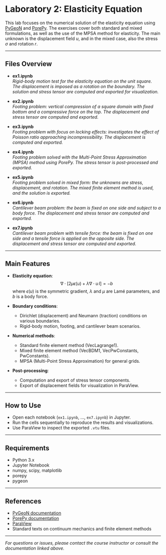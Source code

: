 # Laboratory 2: Elasticity Equation

This lab focuses on the numerical solution of the elasticity equation using [PyGeoN](https://github.com/compgeo-mox/pygeon) and [PorePy](https://github.com/pmgbergen/porepy). The exercises cover both standard and mixed formulations, as well as the use of the MPSA method for elasticity. The main unknown is the displacement field $u$, and in the mixed case, also the stress $\sigma$ and rotation $r$.

---

## Files Overview

- **ex1.ipynb**  
  *Rigid-body motion test for the elasticity equation on the unit square. The displacement is imposed as a rotation on the boundary. The solution and stress tensor are computed and exported for visualization.*

- **ex2.ipynb**  
  *Footing problem: vertical compression of a square domain with fixed bottom and a compressive force on the top. The displacement and stress tensor are computed and exported.*

- **ex3.ipynb**  
  *Footing problem with focus on locking effects: investigates the effect of Poisson ratio approaching incompressibility. The displacement is computed and exported.*

- **ex4.ipynb**  
  *Footing problem solved with the Multi-Point Stress Approximation (MPSA) method using PorePy. The stress tensor is post-processed and exported.*

- **ex5.ipynb**  
  *Footing problem solved in mixed form: the unknowns are stress, displacement, and rotation. The mixed finite element method is used, and the solution is exported.*

- **ex6.ipynb**  
  *Cantilever beam problem: the beam is fixed on one side and subject to a body force. The displacement and stress tensor are computed and exported.*

- **ex7.ipynb**  
  *Cantilever beam problem with tensile force: the beam is fixed on one side and a tensile force is applied on the opposite side. The displacement and stress tensor are computed and exported.*

---

## Main Features

- **Elasticity equation**:  
  $$
  \nabla \cdot [2\mu \epsilon(u) + \lambda \nabla \cdot u\, I] = -b
  $$
  where $\epsilon(u)$ is the symmetric gradient, $\lambda$ and $\mu$ are Lamé parameters, and $b$ is a body force.

- **Boundary conditions**:  
  - Dirichlet (displacement) and Neumann (traction) conditions on various boundaries.
  - Rigid-body motion, footing, and cantilever beam scenarios.

- **Numerical methods**:  
  - Standard finite element method (VecLagrange1).
  - Mixed finite element method (VecBDM1, VecPwConstants, PwConstants).
  - MPSA (Multi-Point Stress Approximation) for general grids.

- **Post-processing**:  
  - Computation and export of stress tensor components.
  - Export of displacement fields for visualization in ParaView.

---

## How to Use

- Open each notebook (`ex1.ipynb`, ..., `ex7.ipynb`) in Jupyter.
- Run the cells sequentially to reproduce the results and visualizations.
- Use ParaView to inspect the exported `.vtu` files.

---

## Requirements

- Python 3.x
- Jupyter Notebook
- numpy, scipy, matplotlib
- porepy
- pygeon

---

## References

- [PyGeoN documentation](https://github.com/compgeo-mox/pygeon)
- [PorePy documentation](https://github.com/pmgbergen/porepy)
- [ParaView](https://www.paraview.org/)
- Standard texts on continuum mechanics and finite element methods

---

*For questions or issues, please contact the course instructor or consult the documentation linked above.*
